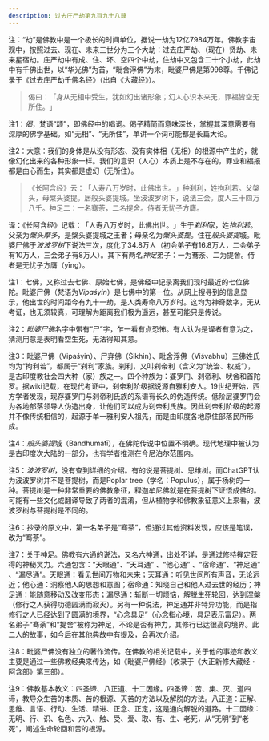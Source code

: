 ```yaml
---
description: 过去庄严劫第九百九十八尊
---
```


注：“劫”是佛教中是一个极长的时间单位，据说一劫为12亿7984万年。佛教宇宙观中，按照过去、现在、未来三世分为三个大劫：过去庄严劫、（现在）贤劫、未来星宿劫。庄严劫中有成、住、坏、空四个中劫，住劫中又包含二十个小劫，此劫中有千佛出世，以“华光佛”为首，“毗舍浮佛”为末，毗婆尸佛是第998尊。千佛记录于《过去庄严劫千佛名经》（出自《大藏经》）。

> 偈曰：​「身从无相中受生，犹如幻出诸形象；幻人心识本来无，罪福皆空无所住。​」

注1：*偈*，梵语“颂”，即佛经中的唱词。偈子精简而意味深长，掌握其深意需要有深厚的佛学基础。如“无相”、“无所住”，单讲一个词可能都是长篇大论。

注2：大意：我们的身体是从没有形态、没有实体相（无相）的根源中产生的，就像幻化出来的各种形象一样。我们的意识（人心）本质上是不存在的，罪业和福报都是由心而生，其实都是虚幻（无所住）。

> 《长阿含经》云：​「人寿八万岁时，此佛出世。​」种刹利，姓拘利若。父槃头，母槃头婆提。居般头婆提城。坐波波罗树下，说法三会。度人三十四万八千。神足二：一名骞荼，二名提舍。侍者无忧子方膺。

译：《长阿含经》记载：​「人寿八万岁时，此佛出世。​」生于*刹利*家，姓*拘利若*。父亲为*槃头摩多*，是槃头婆提城之王者；母亲名为*槃头婆提*。住在*般头婆提*城。毗婆尸佛于*波波罗树*下说法三次，度化了34.8万人（初会弟子有16.8万人，二会弟子有10万人，三会弟子有8万人）。其下有两名*神足*弟子：一为𬸣荼、二为提舍。侍者是无忧子方膺（yīng）。

注1：七佛，又称过去七佛、原始七佛，是佛经中记录离我们现时最近的七位佛陀。毗婆尸佛（梵语为*Vipaśyin*）是七佛中的第一位。从网上搜寻到的信息显示，他出世的时间距今有九十一劫，是人类寿命八万岁时。这均为神奇数字，无从考证，也无须较真，可理解为距离我们极为遥远，甚至可能只是传说。

注2：*毗婆尸佛*名字中带有“尸”字，乍一看有点恐怖。有人认为是译者有意为之，猜测用意是表明看空生死，无法得知其意。

注3：毗婆尸佛（Vipaśyin）、尸弃佛（Śikhin）、毗舍浮佛（Viśvabhu）三佛姓氏均为“拘利若”，都属于“刹利”家族。刹利，又叫刹帝利（含义为“统治、权威”），是古印度教社会四大种（家）族之一。四个种族为：婆罗门、刹帝利、吠舍和首陀罗。据wiki记载，在现代考证中，刹帝利阶级据说源自雅利安人。19世纪开始，西方学者发现，现存婆罗门与刹帝利氏族的系谱有长久的伪造传统。低阶层婆罗门会为各地部落领导人伪造出身，让他们可以成为刹帝利氏族。因此刹帝利阶级的起源并不像传统相信的，起源于单一雅利安人祖先，而是由印度各地原住部落民所形成。

注4：*般头婆提*城（Bandhumatī），在佛陀传说中位置不明确。现代地理中被认为是古印度次大陆的一部分，也有学者推测在今尼泊尔范围内。

注5：*波波罗树*，没有查到详细的介绍。有的说是菩提树、思维树。而ChatGPT认为波波罗树并不是菩提树，而是Poplar tree（学名：Populus），属于杨树的一种。菩提树是一种非常重要的佛教象征，释迦牟尼佛就是在菩提树下证悟成佛的。可能有一些文化或翻译导致了两者的混淆，但从植物学和佛教象征意义上来看，波波罗树与菩提树是不同的。

注6：抄录的原文中，第一名弟子是“骞茶”，但通过其他资料发现，应该是笔误，改为“骞荼”。

注7：关于神足。佛教有六通的说法，又名六神通，出处不详，是通过修持禅定获得的神秘灵力。六通包含：“天眼通”、“天耳通” 、“他心通” 、“宿命通”、“神足通” 、“漏尽通”。天眼通：看见世间万物和未来；天耳通：听见世间所有声音，无论远近；他心通：洞察他人的思想和意图；宿命通：知晓自己和他人过去世的经历；神足通：能随意移动及改变形态；漏尽通：斩断一切烦恼，解脱生死轮回，达到涅槃（修行之人获得功德圆满而寂灭）。另有一种说法，神足通并非特异功能，而是指修行之人已经达到了圆满的境界，“心念具足”（心念指心境，具足表示富足）。两名弟子“骞荼”和“提舍”被称为神足，不论是否有神力，其修行已达很高的境界。此二人的故事，如今后在其他典故中有提及，会再次介绍。

注8：毗婆尸佛没有独立的著作流传。在佛教的相关记载中，关于他的事迹和教义主要是通过一些佛教经典来传达，如《毗婆尸佛经》（收录于《大正新修大藏经・阿含部》第三部）。

注9：佛教基本教义：四圣谛、八正道、十二因缘。四圣谛：苦、集、灭、道四谛，教导众生苦的本质、苦的根源、灭苦的方法以及解脱的方法。八正道：正解、思维、言语、行动、生活、精进、正念、正定，这是通向解脱的道路。十二因缘：无明、行、识、名色、六入、触、受、爱、取、有、生、老死，从“无明”到“老死”，阐述生命轮回和苦的根源。